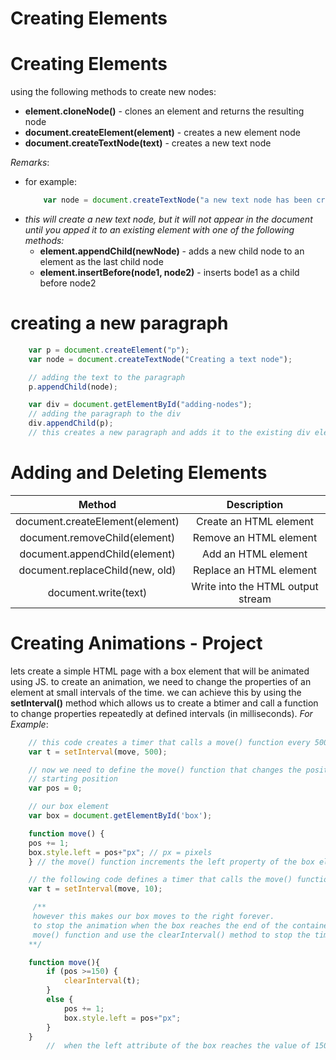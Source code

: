 # Creating Elements

# Creating Elements
using the following methods to create new nodes:
* __element.cloneNode()__ -  clones an element and returns the resulting node
* __document.createElement(element)__ - creates a new element node 
* __document.createTextNode(text)__ - creates a new text node

_Remarks_:
* for example:
    ```js
        var node = document.createTextNode("a new text node has been created successfully");
    ```
* _this will create a new text node, but it will not appear in the document until you apped it to an existing element with one of the following methods:_
    * __element.appendChild(newNode)__ - adds a new child node to an element as the last child node
    * __element.insertBefore(node1, node2)__ - inserts bode1 as a child before node2

# creating a new paragraph
```js
    var p = document.createElement("p"); 
    var node = document.createTextNode("Creating a text node");

    // adding the text to the paragraph
    p.appendChild(node);

    var div = document.getElementById("adding-nodes");
    // adding the paragraph to the div
    div.appendChild(p);
    // this creates a new paragraph and adds it to the existing div element on the page
```

# Adding and Deleting Elements
Method | Description 
|:-------------:|:------------:|
document.createElement(element) | 	Create an HTML element
document.removeChild(element) | Remove an HTML element
document.appendChild(element) | Add an HTML element
document.replaceChild(new, old) | Replace an HTML element
document.write(text) | Write into the HTML output stream

# Creating Animations - Project
lets create a simple HTML page with a box element that will be animated using JS. to create an animation, we need to change the properties of an element at small intervals of the time. we can achieve this by using the __setInterval()__ method which allows us to create a btimer and call a function to change properties repeatedly at defined intervals (in milliseconds). _For Example_:
```js
    // this code creates a timer that calls a move() function every 500 miilliseconds
    var t = setInterval(move, 500);

    // now we need to define the move() function that changes the position of the box
    // starting position
    var pos = 0;

    // our box element
    var box = document.getElementById('box');

    function move() {
	pos += 1;
	box.style.left = pos+"px"; // px = pixels
    } // the move() function increments the left property of the box element by one each time its called

    // the following code defines a timer that calls the move() function every 10 milliseconds
    var t = setInterval(move, 10);

     /**
     however this makes our box moves to the right forever. 
     to stop the animation when the box reaches the end of the container, we add a simpl cheeck to the 
     move() function and use the clearInterval() method to stop the timer
    **/

    function move(){
        if (pos >=150) {
            clearInterval(t);
        }
        else {
            pos += 1;
            box.style.left = pos+"px";
        }
    } 
        //  when the left attribute of the box reaches the value of 150, the box reaches the end of the container based on a container width of 200 and a box width of 50
```
